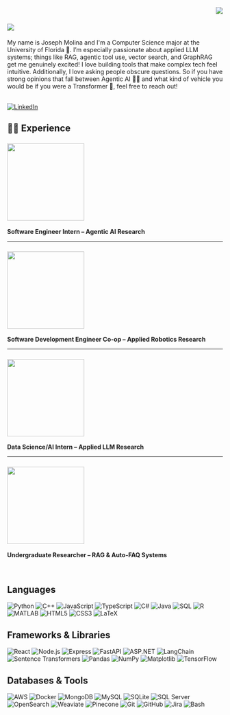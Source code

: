 <img align="right" src="https://visitor-badge.laobi.icu/badge?page_id=josephmolina256.josephmolina256">

<h1 align="left">
  <a href="https://git.io/typing-svg">
    <img src="https://readme-typing-svg.herokuapp.com/?lines=Hi,+there!+👋;%20+My+name+is+Joseph+Molina...;Nice+to+meet+you!&size=30">
  </a>
</h1>
My name is Joseph Molina and I'm a Computer Science major at the University of Florida 🐊. I’m especially passionate about applied LLM systems; things like RAG, agentic tool use, vector search, and GraphRAG get me genuinely excited! I love building tools that make complex tech feel intuitive. Additionally, I love asking people obscure questions. So if you have strong opinions that fall between Agentic AI 👨‍💻 and what kind of vehicle you would be if you were a Transformer 🚙, feel free to reach out!


<br>
<br>

[![LinkedIn](https://img.shields.io/badge/-LinkedIn-blue?style=for-the-badge&logo=LinkedIn&logoColor=white)](https://www.linkedin.com/in/josephmolina256)

## 🧑‍💼 Experience

### <img src="https://upload.wikimedia.org/wikipedia/commons/0/01/LinkedIn_Logo.svg" width="180"/>  
**Software Engineer Intern – Agentic AI Research**  

---

### <img src="https://upload.wikimedia.org/wikipedia/commons/f/fc/Amazon_Robotics_logo.svg" width="180"/>  
**Software Development Engineer Co-op – Applied Robotics Research**  

---

### <img src="https://upload.wikimedia.org/wikipedia/commons/1/1b/Collins_Aerospace_Logo.svg" width="180"/>   
**Data Science/AI Intern – Applied LLM Research**  

---

### <img src="https://upload.wikimedia.org/wikipedia/commons/8/8e/University_of_Florida_logo.svg" width="180"/>  
**Undergraduate Researcher – RAG & Auto-FAQ Systems**  

<br>


## Languages

![Python](https://img.shields.io/badge/-Python-000?&logo=Python)
![C++](https://img.shields.io/badge/-C++-000?&logo=c%2b%2b&logoColor=00599C)
![JavaScript](https://img.shields.io/badge/-JavaScript-000?&logo=JavaScript)
![TypeScript](https://img.shields.io/badge/-TypeScript-000?&logo=TypeScript)
![C#](https://img.shields.io/badge/-C%23-000?&logo=c-sharp&logoColor=239120)
![Java](https://img.shields.io/badge/-Java-000?&logo=Java&logoColor=007396)
![SQL](https://img.shields.io/badge/-SQL-000?&logo=MySQL)
![R](https://img.shields.io/badge/-R-000?&logo=R)
![MATLAB](https://img.shields.io/badge/-MATLAB-000?&logo=MathWorks)
![HTML5](https://img.shields.io/badge/-HTML5-000?&logo=HTML5)
![CSS3](https://img.shields.io/badge/-CSS3-000?&logo=CSS3)
![LaTeX](https://img.shields.io/badge/-LaTeX-000?&logo=LaTeX)


## Frameworks & Libraries

![React](https://img.shields.io/badge/-React-000?&logo=React)
![Node.js](https://img.shields.io/badge/-Node.js-000?&logo=Node.js)
![Express](https://img.shields.io/badge/-Express.js-000?&logo=Express)
![FastAPI](https://img.shields.io/badge/-FastAPI-000?&logo=fastapi)
![ASP.NET](https://img.shields.io/badge/-ASP.NET-000?&logo=dotnet)
![LangChain](https://img.shields.io/badge/-LangChain-000?&logo=OpenAI)
![Sentence Transformers](https://img.shields.io/badge/-Sentence_Transformers-000?&logo=HuggingFace)
![Pandas](https://img.shields.io/badge/-Pandas-000?&logo=Pandas)
![NumPy](https://img.shields.io/badge/-NumPy-000?&logo=NumPy)
![Matplotlib](https://img.shields.io/badge/-Matplotlib-000?&logo=Matplotlib)
![TensorFlow](https://img.shields.io/badge/-TensorFlow-000?&logo=TensorFlow)


## Databases & Tools

![AWS](https://img.shields.io/badge/-AWS-000?&logo=Amazon-AWS&logoColor=F90)
![Docker](https://img.shields.io/badge/-Docker-000?&logo=Docker)
![MongoDB](https://img.shields.io/badge/-MongoDB-000?&logo=MongoDB)
![MySQL](https://img.shields.io/badge/-MySQL-000?&logo=MySQL)
![SQLite](https://img.shields.io/badge/-SQLite-000?&logo=SQLite)
![SQL Server](https://img.shields.io/badge/-SQL_Server-000?&logo=MicrosoftSQLServer)
![OpenSearch](https://img.shields.io/badge/-OpenSearch-000?&logo=OpenSearch)
![Weaviate](https://img.shields.io/badge/-Weaviate-000?&logo=Weaviate)
![Pinecone](https://img.shields.io/badge/-Pinecone-000?&logo=Pinecone)
![Git](https://img.shields.io/badge/-Git-000?&logo=Git)
![GitHub](https://img.shields.io/badge/-GitHub-000?&logo=GitHub)
![Jira](https://img.shields.io/badge/-Jira-000?&logo=Jira)
![Bash](https://img.shields.io/badge/-Bash-000?&logo=GNUBash)

